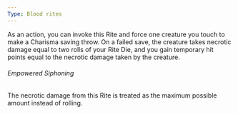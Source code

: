 ```yaml
---
Type: Blood rites
---
```

As an action, you can invoke this Rite and force one creature you touch to make a Charisma saving throw. On a failed save, the creature takes necrotic damage equal to two rolls of your Rite Die, and you gain temporary hit points equal to the necrotic damage taken by the creature.

###### Empowered Siphoning
The necrotic damage from this Rite is treated as the maximum possible amount instead of rolling.